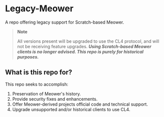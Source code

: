# Legacy-Meower
A repo offering legacy support for Scratch-based Meower.

> **Note**
> 
> All versions present will be upgraded to use the CL4 protocol, and will not be receiving feature upgrades.
> ***Using Scratch-based Meower clients is no longer advised. This repo is purely for historical purposes.***

## What is this repo for?
This repo seeks to accomplish:
1. Preservation of Meower's history.
2. Provide security fixes and enhancements.
3. Offer Meower-derived projects official code and technical support.
4. Upgrade unsupported and/or historical clients to use CL4.
